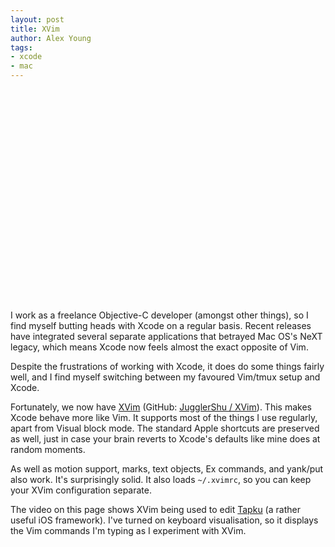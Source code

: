 ```yaml
---
layout: post
title: XVim
author: Alex Young
tags:
- xcode
- mac
---
```


<object width="500" height="339"><param name="movie" value="http://www.youtube.com/v/ywr-fv265XA?version=3&amp;hl=en_US"></param><param name="allowFullScreen" value="true"></param><param name="allowscriptaccess" value="always"></param><embed src="http://www.youtube.com/v/ywr-fv265XA?version=3&amp;hl=en_US" type="application/x-shockwave-flash" width="500" height="339" allowscriptaccess="always" allowfullscreen="true"></embed></object>

I work as a freelance Objective-C developer (amongst other things), so I find myself butting heads with Xcode on a regular basis.  Recent releases have integrated several separate applications that betrayed Mac OS's NeXT legacy, which means Xcode now feels almost the exact opposite of Vim.

Despite the frustrations of working with Xcode, it does do some things fairly well, and I find myself switching between my favoured Vim/tmux setup and Xcode.

Fortunately, we now have [XVim](http://programming.jugglershu.net/softwares/xvim.html) (GitHub: [JugglerShu / XVim](https://github.com/JugglerShu/XVim)).  This makes Xcode behave more like Vim.  It supports most of the things I use regularly, apart from Visual block mode.  The standard Apple shortcuts are preserved as well, just in case your brain reverts to Xcode's defaults like mine does at random moments.

As well as motion support, marks, text objects, Ex commands, and yank/put also work.  It's surprisingly solid.  It also loads `~/.xvimrc`, so you can keep your XVim configuration separate.

The video on this page shows XVim being used to edit [Tapku](http://tapku.com/) (a rather useful iOS framework).  I've turned on keyboard visualisation, so it displays the Vim commands I'm typing as I experiment with XVim.
